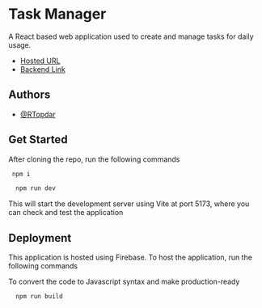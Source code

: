 
# Task Manager 

A React based web application used to create and manage tasks for daily usage.

- [Hosted URL](https://task-manager-mern-b6436.web.app/)
- [Backend Link](https://github.com/RTopdar/task-manager-backend)


## Authors

- [@RTopdar](https://www.github.com/RTopdar)

## Get Started

After cloning the repo, run the following commands

 ```bash
  npm i
```
```bash
  npm run dev
```




This will start the development server using Vite at port 5173, where you can check and test the application
## Deployment

This application is hosted using Firebase. To host the application, run the following commands

To convert the code to Javascript syntax and make production-ready
```bash
  npm run build
```
